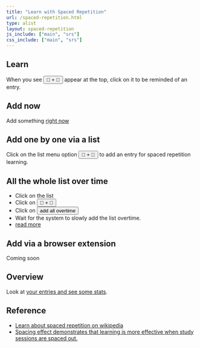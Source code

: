 ```yaml
---
title: "Learn with Spaced Repetition"
url: /spaced-repetition.html
type: alist
layout: spaced-repetition
js_include: ["main", "srs"]
css_include: ["main", "srs"]
---
```

## Learn
When you see <button class="br3">🧠 + 💪</button> appear at the top, click on it to be reminded of an entry.

## Add now

Add something  <a class="link underline" href="/spaced-repetition.html#/add">right now</a>

## Add one by one via a list
Click on the list menu option <button class="br3">🧠 + 💪</button> to add an entry for spaced repetition learning.

## All the whole list over time
- Click on the list
- Click on <button class="br3">🧠 + 💪</button>
- Click on <button class="br3">add all overtime</button>
- Wait for the system to slowly add the list overtime.
- <a class="link underline" href="/faq/add-a-list-overtime-for-spaced-learning.html">read more</a>

## Add via a browser extension
Coming soon

## Overview
Look at <a class="link underline" href="/spaced-repetition.html#/overview">your entries and see some stats</a>.



## Reference
- [Learn about spaced repetition on wikipedia](https://en.wikipedia.org/wiki/Spaced_repetition)
- [Spacing effect demonstrates that learning is more effective when study sessions are spaced out.](https://en.wikipedia.org/wiki/Spacing_effect)
